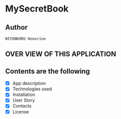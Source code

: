 # MySecretBook

## Author 

`NIYONKURU Honorine`

## OVER VIEW OF THIS APPLICATION


## Contents are the following
  - [x] App description
  - [x]  Technologies used
  - [x]  Installation
  - [x] User Story
  - [x]  Contacts
  - [x]  License
